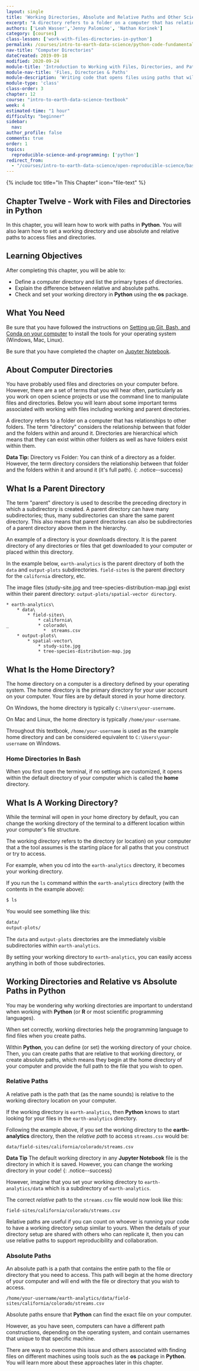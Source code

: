 ```yaml
---
layout: single
title: 'Working Directories, Absolute and Relative Paths and Other Science Project Management Terms Defined'
excerpt: "A directory refers to a folder on a computer that has relationships to other folders. Learn about directories, files, and paths, as they relate to creating reproducible science projects."
authors: ['Leah Wasser','Jenny Palomino', 'Nathan Korinek']
category: [courses]
class-lesson: ['work-with-files-directories-in-python']
permalink: /courses/intro-to-earth-data-science/python-code-fundamentals/work-with-files-directories-paths-in-python/
nav-title: "Computer Directories"
dateCreated: 2019-09-18
modified: 2020-09-24
module-title: 'Introduction to Working with Files, Directories, and Paths in Python'
module-nav-title: 'Files, Directories & Paths'
module-description: 'Writing code that opens files using paths that will work on many different machines will make your project more reproducible. Learn how to construct paths in your Python code that will work on any machine using the os package.'
module-type: 'class'
class-order: 3
chapter: 12
course: "intro-to-earth-data-science-textbook"
week: 4
estimated-time: "1 hour"
difficulty: "beginner"
sidebar:
  nav:
author_profile: false
comments: true
order: 1
topics:
  reproducible-science-and-programming: ['python']
redirect_from:
  - "/courses/intro-to-earth-data-science/open-reproducible-science/bash/directories/"  
---
```

{% include toc title="In This Chapter" icon="file-text" %}

<div class='notice--success' markdown="1">

## <i class="fa fa-ship" aria-hidden="true"></i> Chapter Twelve - Work with Files and Directories in Python

In this chapter, you will learn how to work with paths in **Python**. You will also learn how to set a working directory and use absolute and relative paths to access files and directories.


## <i class="fa fa-graduation-cap" aria-hidden="true"></i> Learning Objectives

After completing this chapter, you will be able to:

* Define a computer directory and list the primary types of directories.
* Explain the difference between relative and absolute paths.
* Check and set your working directory in **Python** using the **os** package.

## <i class="fa fa-check-square-o fa-2" aria-hidden="true"></i> What You Need

Be sure that you have followed the instructions on <a href="{{ site.url }}/workshops/setup-earth-analytics-python/">Setting up Git, Bash, and Conda on your computer</a> to install the tools for your operating system (Windows, Mac, Linux).

Be sure that you have completed the chapter on <a href="{{ site.url }}/courses/intro-to-earth-data-science/open-reproducible-science/jupyter-python/">Jupyter Notebook</a>.

</div>


## About Computer Directories

You have probably used files and directories on your computer before. However, 
there are a set of terms that you will hear often, particularly as you work on open
science projects or use the command line to manipulate files and directories.
Below you will learn about some important terms associated with working with
files including working and parent directories.

A directory refers to a folder on a computer that has relationships to other
folders. The term "directory" considers the relationship between that folder and
the folders within and around it. Directories are hierarchical which means that
they can exist within other folders as well as have folders exist within them.

<i class="fa fa-star"></i> **Data Tip:** Directory vs Folder: You can think
of a directory as a folder. However, the term directory considers the relationship
between that folder and the folders within it and around it (it's full path).
{: .notice--success}


## What Is a Parent Directory

The term "parent" directory is used to describe the preceding directory in which
a subdirectory is created. A parent directory can have many subdirectories; thus,
many subdirectories can share the same parent directory. This also means that
parent directories can also be subdirectories of a parent directory above them in the hierarchy.

An example of a directory is your downloads directory. It is the parent directory
of any directories or files that get downloaded to your computer or placed
within this directory.

In the example below, `earth-analytics` is the parent directory of both the `data`
and `output-plots` subdirectories. `field-sites` is the parent directory for the
`california` directory, etc. 

The image files (study-site.jpg and tree-species-distribution-map.jpg) exist within their parent directory: `output-plots/spatial-vector directory`.

```
* earth-analytics\
    * data\
        * field-sites\
            * california\
_           * colorado\
              *  streams.csv
    * output-plots\
        * spatial-vector\
            * study-site.jpg
            * tree-species-distribution-map.jpg
```

## What Is the Home Directory?

The home directory on a computer is a directory defined by your operating system. The home directory is the primary directory for your user account on your computer. Your files are by default stored in your home directory.

On Windows, the home directory is typically `C:\Users\your-username`.

On Mac and Linux, the home directory is typically `/home/your-username`.

Throughout this textbook, `/home/your-username` is used as the example home directory and can be considered equivalent to `C:\Users\your-username` on Windows.

 
<div class="notice--success" markdown="1">

### Home Directories In Bash

When you first open the terminal, if no settings are customized, it opens
within the default directory of your computer which is called the **home**
directory. 

</div>


## What Is A Working Directory?

While the terminal will open in your home directory by default, you can change the working directory of the terminal to a different location within your computer's file structure.

The working directory refers to the directory (or location) on your computer that a the tool assumes is the starting place for all paths that you construct or try to access.  

For example, when you cd into the `earth-analytics` directory, it becomes your working directory. 

If you run the `ls` command within the `earth-analytics` directory (with the contents in the example above):

```bash
$ ls
```

You would see something like this:

```bash
data/
output-plots/
```

The `data` and `output-plots` directories are the immediately visible subdirectories within `earth-analytics`. 

By setting your working directory to `earth-analytics`, you can easily access anything in both of those subdirectories.

## Working Directories and Relative vs Absolute Paths in Python

You may be wondering why working directories are important to understand when working with **Python** (or **R** or most scientific programming languages). 

When set correctly, working directories help the programming language to find files when you create paths. 

Within **Python**, you can define (or set) the working directory of your choice. Then, you can create paths that are relative to that working directory, or create absolute paths, which means they begin at the home directory of your computer and provide the full path to the file that you wish to open.


### Relative Paths

A relative path is the path that (as the name sounds) is relative to the working
directory location on your computer. 

If the working directory is `earth-analytics`, then **Python** knows to start looking for your files in the
`earth-analytics` directory. 

Following the example above, if you set the working directory to the **earth-analytics** directory,
then the *relative path* to access `streams.csv` would be:

`data/field-sites/california/colorado/streams.csv`

<i class="fa fa-star"></i>**Data Tip** The default working directory
in any **Jupyter Notebook** file is the directory in which it is saved. However, you can change the working directory in your code!
{: .notice--success}

However, imagine that you set your working directory to `earth-analytics/data` which is a subdirectory of `earth-analytics`.

The correct *relative* path to the `streams.csv` file would now look like this:

`field-sites/california/colorado/streams.csv`

Relative paths are useful if you can count on whoever is running your code to
have a working directory setup similar to yours. When the details of your directory setup are shared with others who can replicate it, then you can use relative paths to support reproducibility and collaboration. 

### Absolute Paths

An absolute path is a path that contains the entire path to the file or
directory that you need to access. This path will begin at the home directory
of your computer and will end with the file or directory that you wish to access.

`/home/your-username/earth-analytics/data/field-sites/california/colorado/streams.csv`

Absolute paths ensure that **Python** can find the exact file on your computer. 

However, as you have seen, computers can have a different path constructions, depending on the operating system, and contain usernames that unique to that specific machine.  

There are ways to overcome this issue and others associated with finding files
on different machines using tools such as the **os** package in **Python**. You will
learn more about these approaches later in this chapter.
